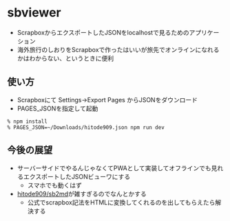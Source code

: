 # sbviewer

- ScrapboxからエクスポートしたJSONをlocalhostで見るためのアプリケーション
- 海外旅行のしおりをScrapboxで作ったはいいが旅先でオンラインになれるかはわからない、というときに便利

## 使い方

- Scrapboxにて Settings→Export Pages からJSONをダウンロード
- PAGES_JSONを指定して起動

```
% npm install
% PAGES_JSON=~/Downloads/hitode909.json npm run dev
```

## 今後の展望

- サーバーサイドでやるんじゃなくてPWAとして実装してオフラインでも見れるエクスポートしたJSONビューワにする
  - スマホでも動くはず
- [hitode909/sb2md](https://github.com/hitode909/sb2md)が雑すぎるのでなんとかする
  - 公式でscrapbox記法をHTMLに変換してくれるのを出してもらえたら解決する